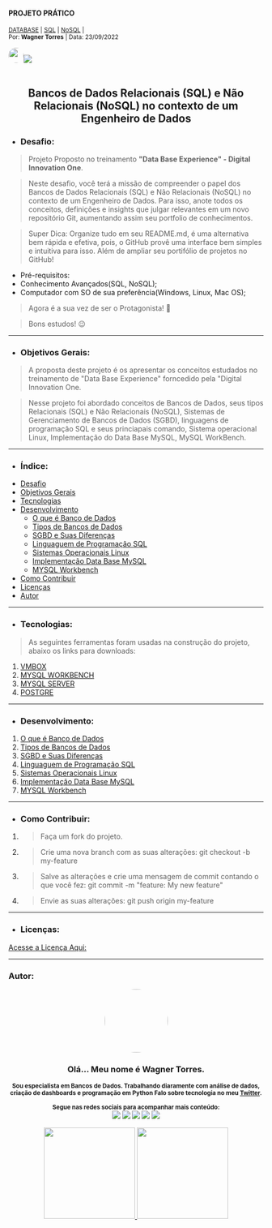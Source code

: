 #### PROJETO PRÁTICO<!--Obrigatorio-->

<SUB>[DATABASE](#) | [SQL](#) | [NoSQL](#) |<br /></SUB>
<sub>Por:<strong> Wagner Torres</strong> | Data: 23/09/2022</sub>

<img style="border-radius: 65px;" alt="" width="30" height="30" class="avatar avatar-user width-full border color-bg-default" src="https://avatars.githubusercontent.com/u/44095306?v=4">[<img src = "https://img.shields.io/badge/GitHub-100000?style=for-the-badge&logo=github&logoColor=white">](https://github.com/wstorres)
<br /><br />



<h2 align="center">Bancos de Dados Relacionais (SQL) e Não Relacionais 
(NoSQL) no contexto de um Engenheiro de Dados</h2>
<!--(Obrigatorio)-->


- ### Desafio: 
>Projeto Proposto no treinamento **"Data Base Experience" - Digital Innovation One**.

>Neste desafio, você terá a missão de compreender o papel dos Bancos de Dados Relacionais (SQL) e Não Relacionais (NoSQL) no contexto de um Engenheiro de Dados. Para isso, anote todos os conceitos, definições e insights que julgar relevantes em um novo repositório Git, aumentando assim seu portfolio de conhecimentos.

>Super Dica: Organize tudo em seu README.md, é uma alternativa bem rápida e efetiva, pois, o GitHub provê uma interface bem simples e intuitiva para isso. Além de ampliar seu portifólio de projetos no GitHub!

- Pré-requisitos:
- Conhecimento Avançados(SQL, NoSQL);
- Computador com SO de sua preferência(Windows, Linux, Mac OS);

>Agora é a sua vez de ser o Protagonista! 🤩

>Bons estudos! 😉

_______________________________

- ### Objetivos Gerais: <!--Obrigatorio-->
 
>A proposta deste projeto é os apresentar os conceitos estudados no treinamento de "Data Base Experience" forncedido pela "Digital Innovation One.

>Nesse projeto foi abordado conceitos de Bancos de Dados, seus tipos Relacionais (SQL) e Não Relacionais (NoSQL), Sistemas de Gerenciamento de Bancos de Dados (SGBD), linguagens de programação SQL e seus  princiapais comando, Sistema  operacional Linux, Implementação do Data Base MySQL, MySQL WorkBench.


_________________________________________
- ### Índice: <!--OBRIGATORIO PARA PROJETOS--> 
<!--ts-->
* [Desafio](#)
* [Objetivos Gerais](#)
* [Tecnologias](#)
* [Desenvolvimento](#)
  * [O que é Banco de Dados](./1-oque-e-bd.md)
  * [Tipos de Bancos de Dados](./2tipos-bd.md)
  * [SGBD e Suas Diferenças](./3-sgbd.md)
  * [Linguaguem de Programação SQL](./4-ling-sql.md)
  * [Sistemas Operacionais Linux](./5-inst-linux.md)
  * [Implementação Data Base MySQL](./6-criar-bd-mysql.md)
  * [MYSQL Workbench](./7-instal-workbench.md)
* [Como Contribuir](#)
* [Licenças](./license.md)
* [Autor](#)
<!--te-->


_________________________________________________

- ### Tecnologias:<!--Obrigatorio para Projetos-->
> As seguintes ferramentas foram usadas na construção do projeto, abaixo os links para downloads:

1. [VMBOX](https://www.virtualbox.org/)
2. [MYSQL WORKBENCH](https://dev.mysql.com/downloads/workbench/)
3. [MYSQL SERVER](https://dev.mysql.com/downloads/mysql/)
4. [POSTGRE](https://www.postgresql.org/download/)

_____________________________________________________________


- ### Desenvolvimento:
<!--Desenvolvimento do projeto-->
1. [O que é Banco de Dados](./1-oque-e-bd.md)
2. [Tipos de Bancos de Dados](./2tipos-bd.md)
3. [SGBD e Suas Diferenças](./3-sgbd.md)
4. [Linguaguem de Programação SQL](./4-ling-sql.md)
5. [Sistemas Operacionais Linux](./5-inst-linux.md)
6. [Implementação Data Base MySQL](./6-criar-bd-mysql.md)
7. [MYSQL Workbench](./7-instal-workbench.md)


_______________________________________


- ### Como Contribuir:

1.  > Faça um fork do projeto.
2.  > Crie uma nova branch com as suas alterações: git checkout -b my-feature
3.  > Salve as alterações e crie uma mensagem de commit contando o que você fez: git commit -m "feature: My new feature"
4.  > Envie as suas alterações: git push origin my-feature

___________________________________________

- ### Licenças:

[Acesse a Licença Aqui:](./license.md)
<!--
________________________________________________


- ### Referências  

1. >The Logo?[wagner-logo](#) for [wagner](#).
-->
_________________________________________

### Autor: 


<center>
<img style="border-radius: 65px;" alt="" width="125" height="125" class="avatar avatar-user width-full border color-bg-default" src="https://avatars.githubusercontent.com/u/44095306?v=4">

### Olá... Meu nome é **Wagner Torres.**


<sub><strong>Sou especialista em Bancos de Dados. Trabalhando diaramente com análise de dados, <br>
criação de dashboards e programação em Python Falo sobre tecnologia no meu [Twitter](https://twitter.com/wagner.siltor).</strong></sub>


<sub> <strong>Segue nas redes sociais para acompanhar mais conteúdo: </strong> <br>
[<img src = "https://img.shields.io/badge/GitHub-100000?style=for-the-badge&logo=github&logoColor=white">](https://github.com/wstorres)
[<img src = "https://img.shields.io/badge/Facebook-1877F2?style=for-the-badge&logo=facebook&logoColor=white">](https://www.facebook.com/wagner.torres.sp/)
[<img src="https://img.shields.io/badge/linkedin-%230077B5.svg?&style=for-the-badge&logo=linkedin&logoColor=white" />](https://www.linkedin.com/in/wagnersiltor/)
[<img src = "https://img.shields.io/badge/Twitter-1DA1F2?style=for-the-badge&logo=twitter&logoColor=white">](https://twitter.com/wagner.siltor)
[<img src = "https://img.shields.io/badge/instagram-%23E4405F.svg?&style=for-the-badge&logo=instagram&logoColor=white">](https://www.instagram.com/wagner.torres.sp/)
</sub>
</center>


<div align="center">
  <a href="https://github.com/wstorres">
  <img height="180em" src="https://github-readme-stats.vercel.app/api?username=wstorres&show_icons=true&theme=dracula&include_all_commits=true&count_private=true"/>
  <img height="180em" src="https://github-readme-stats.vercel.app/api/top-langs/?username=wstorres&layout=compact&langs_count=7&theme=dracula"/>
</div>


  <!--
<div style="display: inline_block"><br>
  <img align="center" alt="Js" height="30" width="40" src="https://raw.githubusercontent.com/devicons/devicon/master/icons/javascript/javascript-plain.svg">
  <img align="center" alt="Ts" height="30" width="40" src="https://raw.githubusercontent.com/devicons/devicon/master/icons/typescript/typescript-plain.svg">
  <img align="center" alt="React" height="30" width="40" src="https://raw.githubusercontent.com/devicons/devicon/master/icons/react/react-original.svg">
  <img align="center" alt="HTML" height="30" width="40" src="https://raw.githubusercontent.com/devicons/devicon/master/icons/html5/html5-original.svg">
  <img align="center" alt="CSS" height="30" width="40" src="https://raw.githubusercontent.com/devicons/devicon/master/icons/css3/css3-original.svg">
  <img align="center" alt="Python" height="30" width="40" src="https://raw.githubusercontent.com/devicons/devicon/master/icons/python/python-original.svg">
  <img align="center" alt="Csharp" height="30" width="40" src="https://raw.githubusercontent.com/devicons/devicon/master/icons/csharp/csharp-original.svg">
  

  <img align="right" alt="Rafa-pic" height="150" style="border-radius:50px;" src="https://media.discordapp.net/attachments/639956127056134178/890373478988013628/Publicacoes_Instagram_1_1.png?width=676&height=676">
</div>
-->
  
  ##
 
<div> 


 
</div>
